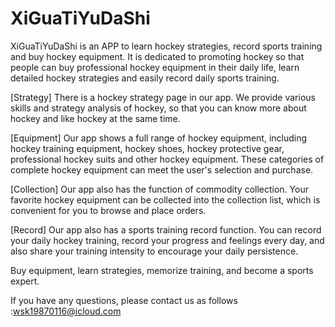 # XiGuaTiYuDaShi

XiGuaTiYuDaShi is an APP to learn hockey strategies, record sports training and buy hockey equipment. It is dedicated to promoting hockey so that people can buy professional hockey equipment in their daily life, learn detailed hockey strategies and easily record daily sports training.

[Strategy] There is a hockey strategy page in our app. We provide various skills and strategy analysis of hockey, so that you can know more about hockey and like hockey at the same time.

[Equipment] Our app shows a full range of hockey equipment, including hockey training equipment, hockey shoes, hockey protective gear, professional hockey suits and other hockey equipment. These categories of complete hockey equipment can meet the user's selection and purchase.

[Collection] Our app also has the function of commodity collection. Your favorite hockey equipment can be collected into the collection list, which is convenient for you to browse and place orders.

[Record] Our app also has a sports training record function. You can record your daily hockey training, record your progress and feelings every day, and also share your training intensity to encourage your daily persistence.

Buy equipment, learn strategies, memorize training, and become a sports expert.

If you have any questions, please contact us as follows :wsk19870116@icloud.com
